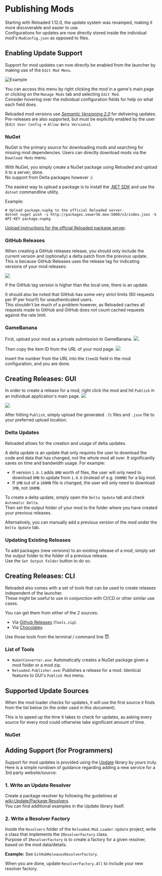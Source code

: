 # Publishing Mods

Starting with Reloaded 1.12.0, the update system was revamped, making it more discoverable and easier to use.  
Configurations for updates are now directly stored inside the individual mod's `ModConfig.json` as opposed to files.  

## Enabling Update Support

Support for mod updates can now directly be enabled from the launcher by making use of the `Edit Mod Menu`.  

![Example](./Images/Publish-Edit-GUI-1.png)

You can access this menu by right clicking the mod in a game's main page or clicking on the `Manage Mods` tab and selecting `Edit Mod`.  
Consider hovering over the individual configuration fields for help on what each field does.  

Reloaded mod versions use *[Semantic Versioning 2.0](https://semver.org)* for delivering updates.  
Pre-releases are also supported, but must be explicitly enabled by the user (`Edit User Config` -> `Allow Beta Versions`).  

### NuGet 

NuGet is the primary source for downloading mods and searching for missing mod dependencies.
Users can directly download mods via the `Download Mods` menu.

With NuGet, you simply create a NuGet package using Reloaded and upload it to a server, done.  
No support from Delta packages however :/.  

The easiest way to upload a package is to install the [.NET SDK](https://dotnet.microsoft.com/download/dotnet/thank-you/sdk-5.0.101-windows-x64-installer) and use the `dotnet` commandline utility. 

Example:  
```
# Upload package.nupkg to the official Reloaded server.
dotnet nuget push -s http://packages.sewer56.moe:5000/v3/index.json -k API-KEY package.nupkg
```

[Upload instructions for the official Reloaded package server](http://packages.sewer56.moe:5000/upload).

### GitHub Releases

When creating a GitHub releases release, you should only include the current version and (optionally) a delta patch from the previous update.  
This is because GitHub Releases uses the release tag for indicating versions of your mod releases:  

![](./Images/GitHubTag.png)

If the GitHub tag version is higher than the local one, there is an update.  

It should also be noted that GitHub has some very strict limits (60 requests per IP per hour!!) for unauthenticated users.  
This shouldn't be much of a problem however, as Reloaded caches all requests made to GitHub and GitHub does not count cached requests against the rate limit.  

### GameBanana

First, upload your mod as a private submission to GameBanana. 
![](./Images/GameBananaPrivate.png).

Then copy the item ID from the URL of your mod page: 
![](./Images/GameBananaUrl.png)

Insert the number from the URL into the `ItemID` field in the mod configuration, and you are done.

## Creating Releases: GUI

In order to create a release for a mod, right click the mod and hit `Publish` in an individual application's main page.
![](./Images/Publish-GUI-1.png)  

![](./Images/Publish-GUI-2.png)  

After hitting `Publish`, simply upload the generated `.7z` files and `.json` file to your preferred upload location.  

### Delta Updates

Reloaded allows for the creation and usage of delta updates.  

A delta update is an update that only requires the user to download the code and data that has changed, not the whole mod all over. It significantly saves on time and bandwidth usage. For example:  

- If version `1.0.1` adds `8MB` worth of files, the user will only need to download `8MB` to update from `1.0.0` (instead of e.g. `500MB`) for a big mod.  
- If `1MB` out of a `100MB` file is changed, the user will only need to download `1MB`, not `100MB`.  

To create a delta update, simply open the `Delta Update` tab and check `Automatic Delta`.  
Then set the output folder of your mod to the folder where you have created your previous releases. 

Alternatively, you can manually add a previous version of the mod under the `Delta Update` tab.

### Updating Existing Releases

To add packages (new versions) to an existing release of a mod, simply set the output folder to the folder of a previous release.  
Use the `Set Output Folder` button to do so.  

## Creating Releases: CLI

Reloaded also comes with a set of tools that can be used to create releases independent of the launcher.  
These might be useful to use in conjunction with CI/CD or other similar use cases.  

You can get them from either of the 2 sources:  

- Via [Github Releases](https://github.com/Reloaded-Project/Reloaded-II/releases) (`Tools.zip`).  
- Via [Chocolatey](https://chocolatey.org/packages/reloaded-ii-tools).  

Use those tools from the terminal / command line 😇.

### List of Tools

- `NuGetConverter.exe`: Automatically creates a NuGet package given a mod folder or a mod zip.  
- `Reloaded.Publisher.exe`: Publishes a release for a mod. Identical features to GUI's `Publish Mod` menu.  

## Supported Update Sources

When the mod loader checks for updates, it will use the first source it finds from the list below (in the order used in this document).

This is to speed up the time it takes to check for updates, as asking every source for every mod could otherwise take significant amount of time.

### NuGet

## Adding Support (for Programmers)

Support for mod updates is provided using the [Update](https://github.com/Sewer56/Update) library by yours truly.  
Here is a simple rundown of guidance regarding adding a new service for a 3rd party website/source:

### 1. Write an Update Resolver

Create a package resolver by following the guidelines at [wiki:Update/Package Resolvers](https://sewer56.dev/Update/extensibility/package-resolvers/).  
You can find additional examples in the Update library itself.  

### 2. Write a Resolver Factory 

Inside the `Resolvers` folder of the `Reloaded.Mod.Loader.Update` project, write a class that implements the `IResolverFactory` class.  
Purpose of `IResolverFactory` is to create a factory for a given resolver, based on the mod data/details.  

**Example:** See `GitHubReleasesResolverFactory`.

When you are done, update `ResolverFactory.All` to include your new resolver factory.
